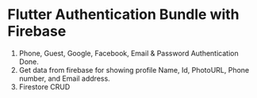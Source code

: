 # Flutter Authentication Bundle with Firebase

1. Phone, Guest, Google, Facebook, Email & Password Authentication Done.
2. Get data from firebase for showing profile Name, Id, PhotoURL, Phone number, and Email address.
3. Firestore CRUD
